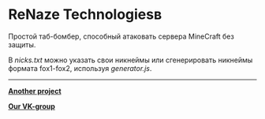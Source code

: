 # ReNaze Technologiesв
Простой таб-бомбер, способный атаковать сервера MineCraft без защиты.

В *nicks.txt* можно указать свои никнеймы или сгенерировать никнеймы формата fox1-fox2, используя *generator.js*.

---

[**Another project**](https://github.com/FluffyTale/minecorpfarmer)

[**Our VK-group**](https://vk.com/renaze)